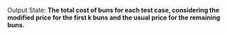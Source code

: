 Output State: **The total cost of buns for each test case, considering the modified price for the first k buns and the usual price for the remaining buns.**